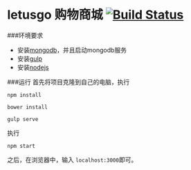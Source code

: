 letusgo 购物商城 [![Build Status](https://travis-ci.org/TWA-Eurasia/letusgo.svg)](https://travis-ci.org/TWA-Eurasia/letusgo)
====

###环境要求
- 安装[mongodb](http://mongodb.org/)，并且启动mongodb服务
- 安装[gulp](http://gulpjs.com/)
- 安装[nodejs](https://github.com/creationix/nvm)

###运行
首先将项目克隆到自己的电脑，执行
```
npm install
```
```
bower install
```
```
gulp serve
```
执行
```
npm start
```
之后，在浏览器中，输入 `localhost:3000`即可。
